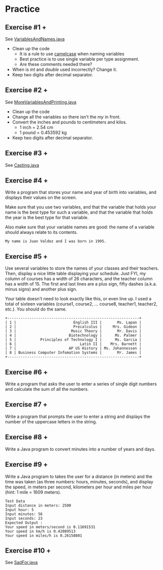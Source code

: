 # Practice

## Exercise #1 +

See [VariablesAndNames.java](./VariablesAndNames.java)

- Clean up the code
    - It is a rule to use [camelcase](https://en.wikipedia.org/wiki/Camel_case) when naming variables
    - Best practice is to use single variable per type assignment.
    - Are these comments needed there?
- When is *int* and *double* used incorrectly? Change it.
- Keep two digits after decimal separator.

## Exercise #2 +

See [MoreVariablesAndPrinting.java](./MoreVariablesAndPrinting.java)

- Clean up the code
- Change all the variables so there isn't the *my* in front.
- Convert the inches and pounds to centimeters and kilos.
    - 1 inch = 2.54 cm
    - 1 pound = 0.453592 kg
- Keep two digits after decimal separator.

## Exercise #3 +

See [Casting.java](./Casting.java)

## Exercise #4 +

Write a program that stores your name and year of birth into variables, and displays their values on the screen.

Make sure that you use two variables, and that the variable that holds your name is the best type for such a variable,
and that the variable that holds the year is the best type for that variable.

Also make sure that your variable names are good: the name of a variable should always relate to its contents.

```
My name is Juan Valdez and I was born in 1995.
```

## Exercise #5 +

Use several variables to store the names of your classes and their teachers. Then, display a nice little table
displaying your schedule. Just FYI, my column of courses has a width of 26 characters, and the teacher column has a
width of 15. The first and last lines are a plus sign, fifty dashes (a.k.a. minus signs) and another plus sign.

Your table doesn't need to look exactly like this, or even line up. I used a total of sixteen variables (course1,
course2, ... course8, teacher1, teacher2, etc.). You should do the same.

```
+------------------------------------------------------------+
| 1 |                          English III |       Ms. Lapan |
| 2 |                          Precalculus |     Mrs. Gideon |
| 3 |                         Music Theory |       Mr. Davis |
| 4 |                        Biotechnology |      Ms. Palmer |
| 5 |           Principles of Technology I |      Ms. Garcia |
| 6 |                             Latin II |    Mrs. Barnett |
| 7 |                        AP US History | Ms. Johannessen |
| 8 | Business Computer Infomation Systems |       Mr. James |
+------------------------------------------------------------+
```

## Exercise #6 +

Write a program that asks the user to enter a series of single digit numbers and calculate the sum of all the numbers.

## Exercise #7 +

Write a program that prompts the user to enter a string and displays the number of the uppercase letters in the string.

## Exercise #8 +

Write a Java program to convert minutes into a number of years and days.

## Exercise #9 +

Write a Java program to takes the user for a distance (in meters) and the time was taken (as three numbers: hours,
minutes, seconds), and display the speed, in meters per second, kilometers per hour and miles per hour (hint: 1 mile =
1609 meters).

```
Test Data
Input distance in meters: 2500 
Input hour: 5 
Input minutes: 56
Input seconds: 23
Expected Output :
Your speed in meters/second is 0.11691531 
Your speed in km/h is 0.42089513 
Your speed in miles/h is 0.26158801
```

## Exercise #10 +

See [SadFor.java](./SadFor.java)